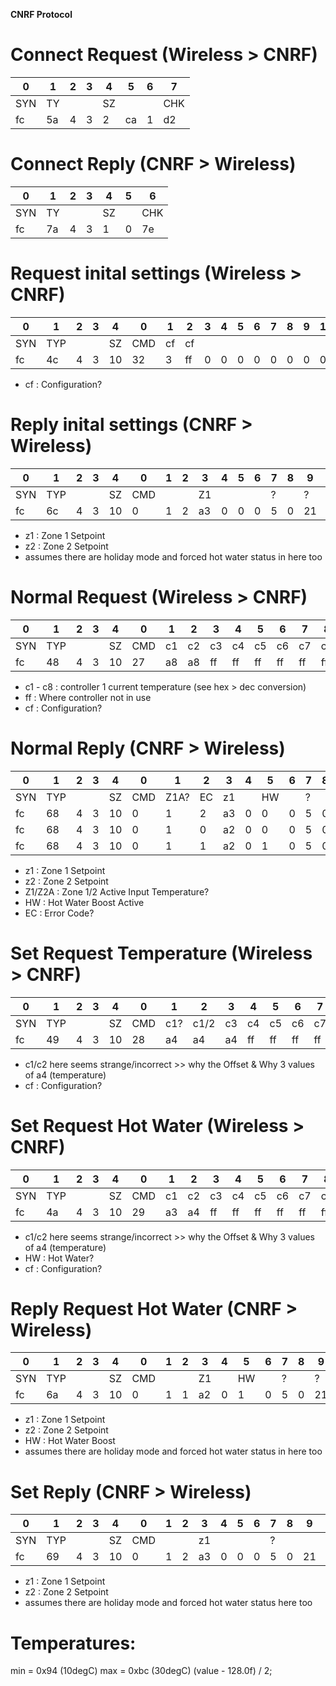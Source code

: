 **CNRF Protocol**


# Connect Request (Wireless > CNRF)
| 0 | 1 | 2 | 3 | 4 | 5  | 6 |  7  |
|---|---|---|---|---|----|---|-----|
|SYN|TY |   |   |SZ |    |   | CHK | 
|fc |5a | 4 | 3 | 2 | ca | 1 | d2  | 

# Connect Reply (CNRF > Wireless)
| 0 | 1 | 2 | 3 | 4 | 5  | 6 |
|---|---|---|---|---|----|---|
|SYN|TY |   |   | SZ|    |CHK| 
|fc |7a | 4 | 3 | 1 | 0  | 7e| 

# Request inital settings (Wireless > CNRF)
| 0 | 1 | 2 | 3 | 4 | 0  | 1 | 2 | 3 | 4 |5  |6  | 7 |8  | 9 | 10|11 |12 |13 |14 |15 |16 |
|---|---|---|---|---|----|---|---|---|---|---|---|---|---|---|---|---|---|---|---|---|---|
|SYN|TYP|   |   | SZ|CMD |cf | cf|   |   |   |   |   |   |   |   |   |   |   |   |   |CHK| 
|fc |4c | 4 | 3 |10 | 32 | 3 | ff| 0 | 0 | 0 | 0 | 0 | 0 | 0 | 0 | 0 | 0 | 0 | 0 | 0 |69 |
* cf : Configuration?

# Reply inital settings (CNRF > Wireless)
| 0 | 1 | 2 | 3 | 4 | 0  | 1 | 2 | 3 | 4 |5  |6  | 7 |8  | 9 | 10|11 |12 |13 |14 |15 |16 |
|---|---|---|---|---|----|---|---|---|---|---|---|---|---|---|---|---|---|---|---|---|---|
|SYN|TYP|   |   | SZ|CMD |   |   |Z1 |   |   |   | ? |   |?  |   |?  |   | z2| ? |   |CHK| 
|fc |6c | 4 | 3 |10 | 0  | 1 | 2 | a3| 0 | 0 | 0 | 5 | 0 |21 | 0 |ac | 0 | a4| 2 | 0 |5f |
* z1 : Zone 1 Setpoint
* z2 : Zone 2 Setpoint
* assumes there are holiday mode and forced hot water status in here too

# Normal Request (Wireless > CNRF)
| 0 | 1 | 2 | 3 | 4 | 0  | 1 | 2 | 3 | 4 |5  |6  | 7 |8  | 9 | 10|11 |12 |13 |14 |15 |16 |
|---|---|---|---|---|----|---|---|---|---|---|---|---|---|---|---|---|---|---|---|---|---|
|SYN|TYP|   |   | SZ|CMD | c1| c2| c3|c4 |c5 |c6 |c7 |c8 |cf |cf |   |   |   |   |   |CHK|
|fc |48 | 4 | 3 |10 | 27 | a8| a8|ff |ff |ff |ff |ff |ff | 3 |ff | 0 | 0 | 0 | 0 | 0 |2e |
* c1 - c8 : controller 1 current temperature (see hex > dec conversion)
* ff : Where controller not in use
* cf : Configuration?

# Normal Reply (CNRF > Wireless)
| 0 | 1 | 2 | 3 | 4 | 0  | 1 | 2 | 3 | 4 |5  |6  | 7 |8  | 9 | 10|11 |12 |13 |14 |15 |16 |
|---|---|---|---|---|----|---|---|---|---|---|---|---|---|---|---|---|---|---|---|---|---|
|SYN|TYP|   |   | SZ|CMD |Z1A? |EC |z1 |   |HW |   | ? |   |   |EC |   |z2 |Z2A? |   |   |CHK|
|fc |68 | 4 | 3 |10 | 0  | 1 | 2 | a3| 0 | 0 | 0 | 5 | 0 |21 | 0 |0  | a4| 2 | 0 | 0 | f |    (During normal op state)
|fc |68 | 4 | 3 |10 | 0  | 1 | 0 | a2| 0 | 0 | 0 | 5 | 0 |21 |90 |0  | a2| 2 | 0 | 0 | 84|    (During Error 1 State/J0 on FTC)
|fc |68 | 4 | 3 | 10 | 0 | 1 | 1 | a2| 0 | 1 | 0 | 5 | 0 |21 | 0 |0  | a2| 2 | 0 | 0 |12 |    (During Hot Water Boost)
* z1 : Zone 1 Setpoint
* z2 : Zone 2 Setpoint
* Z1/Z2A : Zone 1/2 Active Input Temperature?
* HW : Hot Water Boost Active
* EC : Error Code?

# Set Request Temperature (Wireless > CNRF)
| 0 | 1 | 2 | 3 | 4 | 0  | 1 | 2  | 3 | 4 |5  |6  | 7 |8  | 9 | 10|11 |12 |13 |14 |15 |16 |
|---|---|---|---|---|----|---|----|---|---|---|---|---|---|---|---|---|---|---|---|---|---|
|SYN|TYP|   |   | SZ|CMD |c1?|c1/2| c3| c4| c5| c6| c7| c8| c8|   |cf |cf |   | ? |   |CHK|   
|fc |49 | 4 | 3 |10 | 28 | a4| a4 |a4 |ff |ff |ff |ff |ff | ff| 0 | 3 | ff| 0 | 1 | 0 |8f |     (Was this a messed up packet?)
* c1/c2 here seems strange/incorrect >> why the Offset & Why 3 values of a4 (temperature)
* cf : Configuration?

# Set Request Hot Water (Wireless > CNRF)
| 0 | 1 | 2 | 3 | 4 | 0  | 1 | 2  | 3 | 4 |5  |6  | 7 |8  | 9 | 10|11 |12 |13 |14 |15 |16 |
|---|---|---|---|---|----|---|----|---|---|---|---|---|---|---|---|---|---|---|---|---|---|
|SYN|TYP|   |   | SZ|CMD |c1 |c2 | c3| c4| c5| c6| c7| c8| HW |   |cf |cf |   | ? |   |CHK|   
|fc |4a | 4 | 3 |10 | 29 | a3| a4 |ff |ff |ff |ff |ff|ff | 1  | 3 | ff | 0| 0 | 0 | 0 |31 |
* c1/c2 here seems strange/incorrect >> why the Offset & Why 3 values of a4 (temperature)
* HW : Hot Water?
* cf : Configuration?


# Reply Request Hot Water (CNRF > Wireless)
| 0 | 1 | 2 | 3 | 4 | 0  | 1 | 2 | 3 | 4 |5  |6  | 7 |8  | 9 | 10|11 |12 |13 |14 |15 |16 |
|---|---|---|---|---|----|---|---|---|---|---|---|---|---|---|---|---|---|---|---|---|---|
|SYN|TYP|   |   | SZ|CMD |   |   |Z1 |   | HW |   | ? |   |?  |   |?  |   | z2| ? |   |CHK| 
|fc |6a | 4 | 3 |10 | 0  | 1 | 1 | a2| 0 | 1 | 0 | 5 | 0 |21 | 0 |0  | 0 | a2| 2 | 0 |10 |
* z1 : Zone 1 Setpoint
* z2 : Zone 2 Setpoint
* HW : Hot Water Boost
* assumes there are holiday mode and forced hot water status in here too

# Set Reply (CNRF > Wireless)
| 0 | 1 | 2 | 3 | 4 | 0  | 1 | 2 | 3 | 4 |5  |6  | 7 |8  | 9 | 10|11 |12 |13 |14 |15 |16 |
|---|---|---|---|---|----|---|---|---|---|---|---|---|---|---|---|---|---|---|---|---|---|
|SYN|TYP|   |   | SZ|CMD |   |   |z1 |   |   |   | ? |   |   |   |   |z2 |   |   |   |CHK| 
|fc |69 | 4 | 3 |10 | 0  | 1 |2  |a3 |0  |0  |0  | 5 |0  | 21| 0 | 0 | a4| 2 | 0 | 0 | e |
* z1 : Zone 1 Setpoint
* z2 : Zone 2 Setpoint
* assumes there are holiday mode and forced hot water status here too


# Temperatures:
min = 0x94 (10degC)
max = 0xbc (30degC)
(value - 128.0f) / 2;
